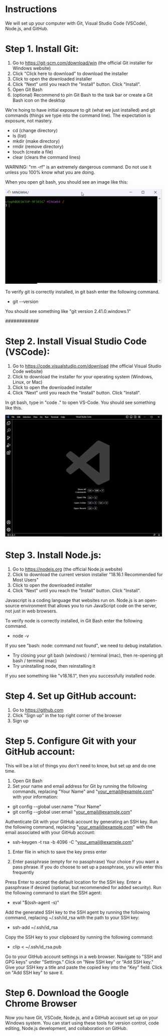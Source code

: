 # Instructions

We will set up your computer with Git, Visual Studio Code (VSCode), Node.js, and GitHub.

# Step 1. Install Git:

1. Go to https://git-scm.com/download/win (the official Git installer for Windows website)
2. Click "Click here to download" to download the installer
3. Click to open the downloaded installer
4. Click "Next" until you reach the "Install" button. Click "Install".
5. Open Git Bash
6. (optional) Recommend to pin Git Bash to the task bar or create a Git Bash icon on the desktop

We're hoing to have initial exposure to git (what we just installed) and git commands (things we type into the command line).
The expectation is exposure, not mastery.

- cd (change directory)
- ls (list)
- mkdir (make directory)
- rmdir (remove directory)
- touch (create a file)
- clear (clears the command lines)

WARNING: "rm -rf" is an extremely dangerous command. Do not use it unless you 100% know what you are doing.

When you open git bash, you should see an image like this:

<img  width="500px" src="./images/gitbash.png">

To verify git is correctly installed, in git bash enter the following command.

- git --version

You should see something like "git version 2.41.0.windows.1"

############

# Step 2. Install Visual Studio Code (VSCode):

1. Go to https://code.visualstudio.com/download (the official Visual Studio Code website)
2. Click to download the installer for your operating system (Windows, Linux, or Mac)
3. Click to open the downloaded installer
4. Click "Next" until you reach the "Install" button. Click "Install".

In git bash, type in "code ." to open VS-Code. You should see something like this.

<img width="500px" src="./images/vscode.png">

# Step 3. Install Node.js:

1. Go to https://nodejs.org (the official Node.js website)
2. Click to download the current version installer "18.16.1 Recommended for Most Users"
3. Click to open the downloaded installer
4. Click "Next" until you reach the "Install" button. Click "Install".

Javascript is a coding language that websites run on.
Node.js is an open-source environment that allows you to run JavaScript code on the server, not just in web browsers.

To verify node is correctly installed, in Git Bash enter the following command.

- node -v

If you see "bash: node: command not found", we need to debug installation.

- Try closing your git bash (windows) / terminal (mac), then re-opening git bash / terminal (mac)
- Try uninstalling node, then reinstalling it

If you see something like "v18.16.1", then you successfully installed node.

# Step 4. Set up GitHub account:

1. Go to https://github.com
2. Click "Sign up" in the top right corner of the browser
3. Sign up

# Step 5. Configure Git with your GitHub account:

This will be a lot of things you don't need to know, but set up and do one time.

1. Open Git Bash
2. Set your name and email address for Git by running the following commands, replacing "Your Name" and "your_email@example.com" with your information:

- git config --global user.name "Your Name"
- git config --global user.email "your_email@example.com"

Authenticate Git with your GitHub account by generating an SSH key. Run the following command, replacing "your_email@example.com" with the email associated with your GitHub account:

- ssh-keygen -t rsa -b 4096 -C "your_email@example.com"

1. Enter file in which to save the key
   press enter

2. Enter passphrase (empty for no passphrase)
   Your choice if you want a pass phrase. If you do choose to set up a passphrase, you will enter this frequently

Press Enter to accept the default location for the SSH key.
Enter a passphrase if desired (optional, but recommended for added security).
Run the following command to start the SSH agent:

- eval "$(ssh-agent -s)"

Add the generated SSH key to the SSH agent by running the following command, replacing ~/.ssh/id_rsa with the path to your SSH key:

- ssh-add ~/.ssh/id_rsa

Copy the SSH key to your clipboard by running the following command:

- clip < ~/.ssh/id_rsa.pub

Go to your GitHub account settings in a web browser.
Navigate to "SSH and GPG keys" under "Settings."
Click on "New SSH key" or "Add SSH key."
Give your SSH key a title and paste the copied key into the "Key" field.
Click on "Add SSH key" to save it.

# Step 6. Download the Google Chrome Browser

Now you have Git, VSCode, Node.js, and a GitHub account set up on your Windows system. You can start using these tools for version control, code editing, Node.js development, and collaboration on GitHub.
